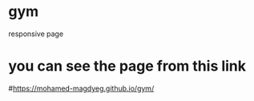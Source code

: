 # gym
 responsive page
 # you can see the page from this link
 #https://mohamed-magdyeg.github.io/gym/
